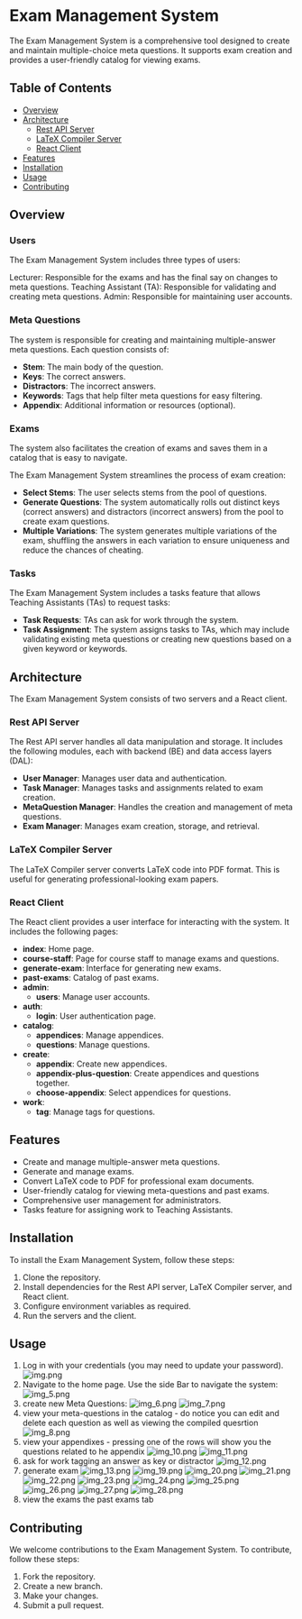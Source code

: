 # Exam Management System

The Exam Management System is a comprehensive tool designed to create and maintain multiple-choice meta questions. 
It supports exam creation and provides a user-friendly catalog for viewing exams.

## Table of Contents
- [Overview](#overview)
- [Architecture](#architecture)
  - [Rest API Server](#rest-api-server)
  - [LaTeX Compiler Server](#latex-compiler-server)
  - [React Client](#react-client)
- [Features](#features)
- [Installation](#installation)
- [Usage](#usage)
- [Contributing](#contributing)

## Overview

### Users

The Exam Management System includes three types of users:

Lecturer: Responsible for the exams and has the final say on changes to meta questions.
Teaching Assistant (TA): Responsible for validating and creating meta questions.
Admin: Responsible for maintaining user accounts.

### Meta Questions

The system is responsible for creating and maintaining multiple-answer meta questions. 
Each question consists of:
- **Stem**: The main body of the question.
- **Keys**: The correct answers.
- **Distractors**: The incorrect answers.
- **Keywords**: Tags that help filter meta questions for easy filtering.
- **Appendix**: Additional information or resources (optional).

### Exams 
The system also facilitates the creation of exams and saves them in a catalog that is easy to navigate.

The Exam Management System streamlines the process of exam creation:

- **Select Stems**: The user selects stems from the pool of questions.
- **Generate Questions**: The system automatically rolls out distinct keys (correct answers) and distractors (incorrect answers) from the pool to create exam questions.
- **Multiple Variations**: The system generates multiple variations of the exam, shuffling the answers in each variation to ensure uniqueness and reduce the chances of cheating.

### Tasks
The Exam Management System includes a tasks feature that allows Teaching Assistants (TAs) to request tasks:

- **Task Requests**: TAs can ask for work through the system.
- **Task Assignment**: The system assigns tasks to TAs, which may include validating existing meta questions or creating new questions based on a given keyword or keywords.

## Architecture

The Exam Management System consists of two servers and a React client.

### Rest API Server

The Rest API server handles all data manipulation and storage. It includes the following modules, each with backend (BE) and data access layers (DAL):

- **User Manager**: Manages user data and authentication.
- **Task Manager**: Manages tasks and assignments related to exam creation.
- **MetaQuestion Manager**: Handles the creation and management of meta questions.
- **Exam Manager**: Manages exam creation, storage, and retrieval.

### LaTeX Compiler Server

The LaTeX Compiler server converts LaTeX code into PDF format. This is useful for generating professional-looking exam papers.

### React Client

The React client provides a user interface for interacting with the system. It includes the following pages:

- **index**: Home page.
- **course-staff**: Page for course staff to manage exams and questions.
- **generate-exam**: Interface for generating new exams.
- **past-exams**: Catalog of past exams.
- **admin**:
  - **users**: Manage user accounts.
- **auth**:
  - **login**: User authentication page.
- **catalog**:
  - **appendices**: Manage appendices.
  - **questions**: Manage questions.
- **create**:
  - **appendix**: Create new appendices.
  - **appendix-plus-question**: Create appendices and questions together.
  - **choose-appendix**: Select appendices for questions.
- **work**:
  - **tag**: Manage tags for questions.

## Features

- Create and manage multiple-answer meta questions.
- Generate and manage exams.
- Convert LaTeX code to PDF for professional exam documents.
- User-friendly catalog for viewing meta-questions and past exams.
- Comprehensive user management for administrators.
- Tasks feature for assigning work to Teaching Assistants.


## Installation

To install the Exam Management System, follow these steps:

1. Clone the repository.
2. Install dependencies for the Rest API server, LaTeX Compiler server, and React client.
3. Configure environment variables as required.
4. Run the servers and the client.

## Usage

1. Log in with your credentials (you may need to update your password).
![img.png](UI-screenshots/img.png)
2. Navigate to the home page. Use the side Bar to navigate the system:
![img_5.png](UI-screenshots/img_5.png)
3. create new Meta Questions:
![img_6.png](UI-screenshots/img_6.png)
![img_7.png](UI-screenshots/img_7.png)
4. view your meta-questions in the catalog - do notice you can edit and delete each question as well as viewing the
compiled quesrtion
![img_8.png](UI-screenshots/img_8.png)
5. view your appendixes - pressing one of the rows will show you the questions related to he appendix
![img_10.png](UI-screenshots/img_10.png)
![img_11.png](UI-screenshots/img_11.png)
6. ask for work tagging an answer as key or distractor
![img_12.png](UI-screenshots/img_12.png)
7. generate exam
![img_13.png](UI-screenshots/img_13.png)
![img_19.png](UI-screenshots/img_19.png)
![img_20.png](UI-screenshots/img_20.png)
![img_21.png](UI-screenshots/img_21.png)
![img_22.png](UI-screenshots/img_22.png)
![img_23.png](UI-screenshots/img_23.png)
![img_24.png](UI-screenshots/img_24.png)
![img_25.png](UI-screenshots/img_25.png)
![img_26.png](UI-screenshots/img_26.png)
![img_27.png](UI-screenshots/img_27.png)
![img_28.png](UI-screenshots/img_28.png)
8. view the exams the past exams tab 

## Contributing

We welcome contributions to the Exam Management System. To contribute, follow these steps:

1. Fork the repository.
2. Create a new branch.
3. Make your changes.
4. Submit a pull request.
